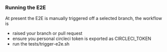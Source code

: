 ### **Running the E2E**

At present the E2E is manually triggered off a selected branch, the workflow is

- raised your branch or pull request
- ensure you personal circleci token is exported as CIRCLECI_TOKEN
- run the tests/trigger-e2e.sh
